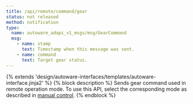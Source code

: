 ```yaml
---
title: /api/remote/command/gear
status: not released
method: notification
type:
  name: autoware_adapi_v1_msgs/msg/GearCommand
  msg:
    - name: stamp
      text: Timestamp when this message was sent.
    - name: command
      text: Target gear status.
---
```


{% extends 'design/autoware-interfaces/templates/autoware-interface.jinja2' %}
{% block description %}
Sends gear command used in remote operation mode.
To use this API, select the corresponding mode as described in [manual control](../../../../features/manual-control.md).
{% endblock %}
